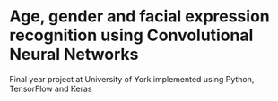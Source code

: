 # Age, gender and facial expression recognition using Convolutional Neural Networks

Final year project at University of York implemented using Python, TensorFlow and Keras

